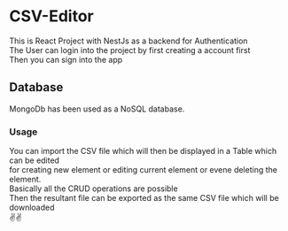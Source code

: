 # CSV-Editor
This is React Project with NestJs as a backend for Authentication  
The User can login into the project by first creating a account first  
Then you can sign into the app  
## Database
MongoDb has been used as a NoSQL database.  
### Usage
You can import the CSV file which will then be displayed in a Table which can be edited  
for creating new element or editing current element or evene deleting the element.  
Basically all the CRUD operations are possible  
Then the resultant file can be exported as the same CSV file which will be downloaded  
✌️✌️
